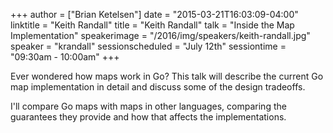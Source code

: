 +++
author = ["Brian Ketelsen"]
date = "2015-03-21T16:03:09-04:00"
linktitle = "Keith Randall"
title = "Keith Randall"
talk = "Inside the Map Implementation"
speakerimage = "/2016/img/speakers/keith-randall.jpg"
speaker = "krandall"
sessionscheduled = "July 12th"
sessiontime = "09:30am - 10:00am"
+++

Ever wondered how maps work in Go? This talk will describe the current Go map implementation in detail and discuss some of the design tradeoffs.

I'll compare Go maps with maps in other languages, comparing the guarantees they provide and how that affects the implementations.
